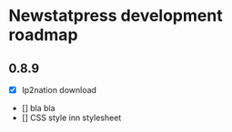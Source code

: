 # Newstatpress development roadmap

## 0.8.9

- [x] Ip2nation download
- [] bla bla
- [] CSS style inn stylesheet
